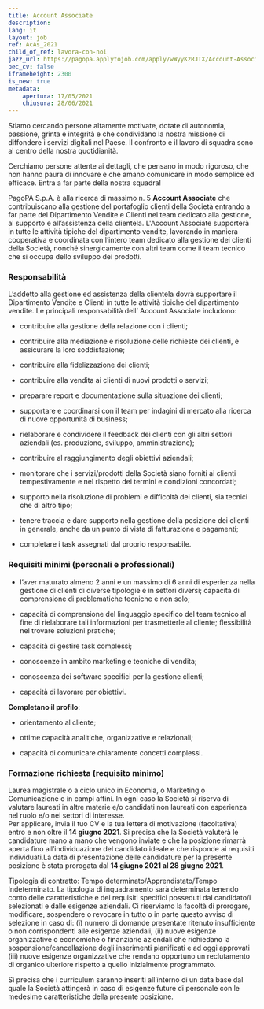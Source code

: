 ```yaml
---
title: Account Associate
description:
lang: it
layout: job
ref: AcAs_2021
child_of_ref: lavora-con-noi
jazz_url: https://pagopa.applytojob.com/apply/wWyyK2RJTX/Account-Associate
pec_cv: false
iframeheight: 2300
is_new: true
metadata:
    apertura: 17/05/2021
    chiusura: 28/06/2021
---
```


Stiamo cercando persone altamente motivate, dotate di autonomia, passione, grinta e integrità e che condividano la nostra missione di diffondere i servizi digitali nel Paese. 
Il confronto e il lavoro di squadra sono al centro della nostra quotidianità. 

Cerchiamo persone attente ai dettagli, che pensano in modo rigoroso, che non hanno paura di innovare e che amano comunicare in modo semplice ed efficace.
Entra a far parte della nostra squadra!

PagoPA S.p.A. è alla ricerca di massimo n. 5 **Account Associate** che contribuiscano alla gestione del portafoglio clienti della Società entrando a far parte del Dipartimento Vendite e Clienti nel team dedicato alla gestione, al supporto e all’assistenza della clientela. L'Account Associate supporterà in tutte le attività tipiche del dipartimento vendite, lavorando in maniera cooperativa e coordinata con l’intero team dedicato alla gestione dei clienti della Società, nonché sinergicamente con altri team come  il team tecnico che si occupa dello sviluppo dei prodotti.

### Responsabilità


L’addetto alla gestione ed assistenza della clientela dovrà supportare il Dipartimento Vendite e Clienti in tutte le attività tipiche del dipartimento vendite.
Le principali responsabilità dell’ Account Associate includono:

- contribuire alla gestione della relazione con i clienti;

- contribuire alla mediazione e risoluzione delle richieste dei clienti, e assicurare la loro soddisfazione;

- contribuire alla fidelizzazione dei clienti;

- contribuire alla vendita ai clienti di nuovi prodotti o servizi;

- preparare report e documentazione sulla situazione dei clienti;

- supportare e coordinarsi con il team per indagini di mercato alla ricerca di nuove opportunità di business;

- rielaborare e condividere il feedback dei clienti con gli altri settori aziendali (es. produzione, sviluppo, amministrazione);

- contribuire al raggiungimento degli obiettivi aziendali;

- monitorare che i servizi/prodotti della Società siano forniti ai clienti tempestivamente e nel rispetto dei termini e condizioni concordati;

- supporto nella risoluzione di problemi e difficoltà dei clienti, sia tecnici che di altro tipo;

- tenere traccia e dare supporto nella gestione della posizione dei clienti in generale, anche da un punto di vista di fatturazione e pagamenti;

- completare i task assegnati dal proprio responsabile.

### Requisiti minimi (personali e professionali)

- l’aver maturato almeno 2 anni e un massimo di 6 anni di esperienza nella gestione di clienti di diverse tipologie e in settori diversi;
capacità di comprensione di problematiche tecniche e non solo; 

- capacità di comprensione del linguaggio specifico del team tecnico al fine di rielaborare tali informazioni per trasmetterle al cliente;
flessibilità nel trovare soluzioni pratiche;

- capacità di gestire task complessi;

- conoscenze in ambito marketing e tecniche di vendita;

- conoscenza dei software specifici per la gestione clienti;

- capacità di lavorare per obiettivi.

**Completano il profilo**:

- orientamento al cliente;

- ottime capacità analitiche, organizzative e relazionali;

- capacità di comunicare chiaramente concetti complessi.


### Formazione richiesta (requisito minimo)

Laurea magistrale o a ciclo unico in Economia, o Marketing o Comunicazione o in campi affini. In ogni caso la Società si riserva di valutare laureati in altre materie e/o candidati non laureati con esperienza nel ruolo e/o nei settori di interesse.  
Per applicare, invia il tuo CV e la tua lettera di motivazione (facoltativa) entro e non oltre il **14 giugno 2021**. Si precisa che la Società valuterà le candidature mano a mano che vengono inviate e che la posizione rimarrà aperta fino all’individuazione del candidato ideale e che risponde ai requisiti individuati.La data di presentazione delle candidature per la presente posizione è stata prorogata dal **14 giugno 2021 al 28 giugno 2021**.

Tipologia di contratto: Tempo determinato/Apprendistato/Tempo Indeterminato. La tipologia di inquadramento sarà determinata tenendo conto delle caratteristiche e dei requisiti specifici posseduti dal candidato/i selezionati e dalle esigenze aziendali.
Ci riserviamo la facoltà di prorogare, modificare, sospendere o revocare in tutto o in parte questo avviso di selezione in caso di:  (i)  numero di domande presentate ritenuto insufficiente o non corrispondenti alle esigenze aziendali, (ii) nuove esigenze organizzative o economiche o finanziarie aziendali che richiedano la sospensione/cancellazione degli inserimenti pianificati e ad oggi approvati (iii) nuove esigenze organizzative che rendano opportuno un reclutamento di organico ulteriore rispetto a quello inizialmente programmato.

Si precisa che i curriculum saranno inseriti all’interno di un data base dal quale la Società attingerà in caso di esigenze future di personale con le medesime caratteristiche della presente posizione.

